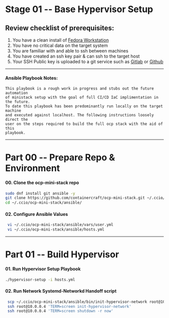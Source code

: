 # Stage 01 -- Base Hypervisor Setup
## Review checklist of prerequisites:
1. You have a clean install of [Fedora Workstation](https://getfedora.org/en/workstation/)
2. You have no critical data on the target system
3. You are familiar with and able to ssh between machines
4. You have created an ssh key pair & can ssh to the target host
5. Your SSH Public key is uploaded to a git service such as [Gitlab](https://gitlab.com/) or [Github](https://github.com/)
    
--------------------------------------------------------------------------------
#### Ansible Playbook Notes:
````
This playbook is a rough work in progress and stubs out the future automation
of ministack setup with the goal of full CI/CD IaC implimentation in the future.
To date this playbook has been predominantly run locally on the target machine 
and executed against localhost. The following instructions loosely direct the
user on the steps required to build the full ocp stack with the aid of this
playbook. 
````
--------------------------------------------------------------------------------
# Part 00 -- Prepare Repo & Environment
#### 00\. Clone the ocp-mini-stack repo
```sh
sudo dnf install git ansible -y
git clone https://github.com/containercraft/ocp-mini-stack.git ~/.ccio/ocp-mini-stack
cd ~/.ccio/ocp-mini-stack/ansible/
```
#### 02\. Configure Ansible Values
```sh
 vi ~/.ccio/ocp-mini-stack/ansible/vars/user.yml
 vi ~/.ccio/ocp-mini-stack/ansible/hosts.yml
```
--------------------------------------------------------------------------------
# Part 01 -- Build Hypervisor
#### 01\. Run Hypervisor Setup Playbook
```sh
./hypervisor-setup -i hosts.yml
```
#### 02\. Run Network Systemd-Networkd Handoff script
```sh
 scp ~/.ccio/ocp-mini-stack/ansible/bin/init-hypervisor-network root@10.0.0.4:/bin/
 ssh root@10.0.0.4 'TERM=screen init-hypervisor-network'
 ssh root@10.0.0.4 'TERM=screen shutdown -r now'
```
